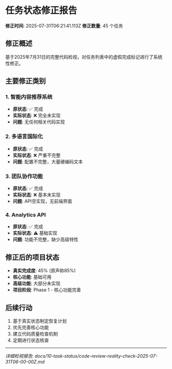 # 任务状态修正报告

**修正时间**: 2025-07-31T06:21:41.113Z
**修正数量**: 45 个任务

## 修正概述

基于2025年7月31日的完整代码检视，对任务列表中的虚假完成标记进行了系统性修正。

## 主要修正类别

### 1. 智能内容推荐系统
- **原状态**: ✅ 完成
- **实际状态**: ❌ 完全未实现
- **问题**: 无任何相关代码实现

### 2. 多语言国际化
- **原状态**: ✅ 完成  
- **实际状态**: ❌ 严重不完整
- **问题**: 配置不完整，大量硬编码文本

### 3. 团队协作功能
- **原状态**: ✅ 完成
- **实际状态**: ❌ 基本未实现
- **问题**: API空实现，无前端界面

### 4. Analytics API
- **原状态**: ✅ 完成
- **实际状态**: ⚠️ 基础实现
- **问题**: 功能不完整，缺少高级特性

## 修正后的项目状态

- **真实完成度**: 45% (原声称85%)
- **核心功能**: 基础可用
- **高级功能**: 大部分未实现
- **项目阶段**: Phase 1 - 核心功能完善

## 后续行动

1. 基于真实状态制定恢复计划
2. 优先完善核心功能
3. 建立代码质量检查机制
4. 定期进行状态核查

---
*详细检视报告: docs/10-task-status/code-review-reality-check-2025-07-31T06-00-00Z.md*
